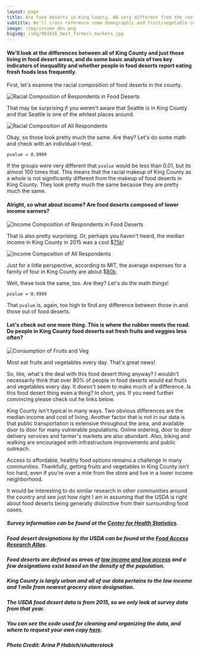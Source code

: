 ```yaml
---
layout: page
title: Are food deserts in King County, WA very different from the rest of King County?
subtitle: We'll cross reference some demographic and fruit/vegetable consumption data from behavioral health surveys conducted by the Center for Health Statistics, a Division of Disease Control and Health Statistics at the Washington State Department of Health, with information on food deserts from the USDA.
image: /img/income_des.png
bigimg: /img/061616_best_farmers_markets.jpg
---
```


#### We'll look at the differences between all of King County and just those living in food desert areas, and do some basic analysis of two key indicators of inequallity and whether people in food deserts report eating fresh foods less frequently.

First, let's examine the racial composition of food deserts in 
the county.

![Racial Composition of Respondents in Food Deserts](/img/race_des.png)

That may be surprising if you weren't aware that Seattle is in 
King County and that Seattle is one of the whitest places around.

![Racial Composition of All Respondents](/img/race_total.png)

Okay, so those look pretty much the same. Are they? Let's do some 
math and check with an individual t-test.

`pvalue = 0.9999`

If the groups were very different that `pvalue` would be less than 
0.01, but its almost 100 times that. This means that the racial 
makeup of King County as a whole is not significantly different 
from the makeup of food deserts in King County. They look pretty 
much the same because they are pretty much the same.

#### Alright, so what about income? Are food deserts composed of lower income earners?

![Income Composition of Respondents in Food Deserts](/img/income_des.png)

That is also pretty surprising. Or, perhaps you haven't heard, the 
median income in King County in 2015 was a cool 
$[75k](https://www.kingcounty.gov/independent/forecasting/King%20County%20Economic%20Indicators/Household%20Income.aspx)!

![Income Composition of All Respondents](/img/income_total.png)

Just for a little perspective, according to MIT, the average 
expenses for a family of four in King County are about 
$[80k](http://livingwage.mit.edu/counties/53033).

Well, these look the same, too. Are they? Let's do the math things!

`pvalue = 0.9999`

That `pvalue` is, again, too high to find any difference between 
those in and those out of food deserts.

#### Let's check out one more thing. This is where the rubber meets the road. Do people in King County food deserts eat fresh fruits and veggies less often?

![Consumption of Fruits and Veg](/img/consumption.png)

Most eat fruits and vegetables every day. That's great news! 

So, like, what's the deal with this food desert thing anyway? 
I wouldn't necessarily think that over 80% of people in 
food deserts would eat fruits and vegetables every day. It doesn't 
seem to make much of a difference. Is this food desert thing even 
a thing? In short, yes. If you need further convincing please 
check out he links below. 

King County isn't typical in many ways. Two obvious differences 
are the median income and cost of living. Another factor that 
is not in our data is that public transportation is extensive 
throughout the area, and available door to door for many vulnerable 
populations. Online ordering, door to door delivery services and 
farmer's markets are also abundant. Also, biking and walking are 
encouraged with infrastructure improvements and public outreach. 

Access to affordable, healthy food options remains a challenge in 
many communities. Thankfully, getting fruits and vegetables in 
King County isn't too hard, even if you're over a mile from the 
store and live in a lower income neighborhood. 

It would be interesting to do similar research in other 
communities around the country and see just how right I am in
assuming that the USDA is right about food deserts being 
generally distinctive from their surrounding food oases.


##### Survey information can be found at the [Center for Health Statistics](https://www.doh.wa.gov/DataandStatisticalReports/DataSystems/BehavioralRiskFactorSurveillanceSystemBRFSS).

##### Food desert designations by the USDA can be found at the [Food Access Research Atlas](https://www.ers.usda.gov/data-products/food-access-research-atlas).

##### Food deserts are defined as areas of [low income and low access](https://www.ers.usda.gov/webdocs/publications/93141/eib%20209%20summary.pdf?v=6737.3) and a few designations exist based on the density of the population.

##### King County is largly urban and all of our data pertains to the low income and 1 mile from nearest grocery store designation.

##### The USDA food desert data is from 2015, so we only look at survey data from that year.

#####  You can see the code used for cleaning and organizing the data, and where to request your own copy [here](https://github.com/llpk79/Project_Blog_Post/blob/master/main.py).

##### Photo Credit: Arina P Habich/shutterstock
